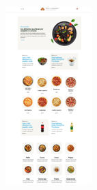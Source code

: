 <style>
      .img-container {
        text-align: center;
      }
    </style>
<div class="img-container">
<img src="https://raw.githubusercontent.com/Iceex/Wordpress/main/Portafolio/1.%20Shop-Pizza-main.PNG" style="width:40%">
</div>


